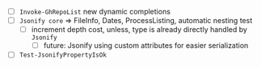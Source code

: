- [ ] `Invoke-GhRepoList` new dynamic completions
- [ ] `Jsonify core` => FileInfo, Dates, ProcessListing, automatic nesting test
  - [ ] increment depth cost, unless, type is already directly handled by `Jsonify`
    - [ ] future: Jsonify using custom attributes for easier serialization
- [ ] `Test-JsonifyPropertyIsOk`